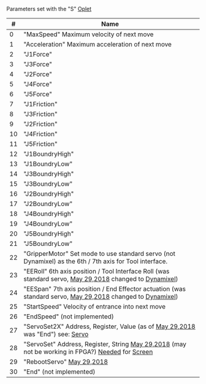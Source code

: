 Parameters set with the "S" [Oplet](Command-oplet-instruction)

|# | Name
| --- | ----
|0 | "MaxSpeed" Maximum velocity of next move
|1 | "Acceleration" Maximum acceleration of next move
|2 | "J1Force"
|3 | "J3Force"
|4 | "J2Force"
|5 | "J4Force"
|6 | "J5Force"
|7 | "J1Friction"
|8 | "J3Friction"
|9 | "J2Friction"
|10 | "J4Friction"
|11 | "J5Friction"
|12 | "J1BoundryHigh"
|13 | "J1BoundryLow"
|14 | "J3BoundryHigh"
|15 | "J3BoundryLow"
|16 | "J2BoundryHigh"
|17 | "J2BoundryLow"
|18 | "J4BoundryHigh"
|19 | "J4BoundryLow"
|20 | "J5BoundryHigh"
|21 | "J5BoundryLow"
|22 | "GripperMotor" Set mode to use standard servo (not Dynamixel) as the 6th / 7th axis for Tool interface.
|23 | "EERoll" 6th axis position / Tool Interface Roll (was standard servo, [May 29,2018](../commit/42df0e01285ef8b67764ed53f3cc697df44d4d93) changed to [Dynamixel](End-Effector-Servos))
|24 | "EESpan" 7th axis position / End Effector actuation (was standard servo, [May 29,2018](../commit/42df0e01285ef8b67764ed53f3cc697df44d4d93) changed to [Dynamixel](End-Effector-Servos))
|25 | "StartSpeed" Velocity of entrance into next move
|26 | "EndSpeed" (not implemented)
|27 | "ServoSet2X" Address, Register, Value (as of [May 29,2018](../commit/42df0e01285ef8b67764ed53f3cc697df44d4d93) was "End")  see: [Servo](End-Effector-Servos)
|28 | "ServoSet" Address, Register, String [May 29,2018](../commit/42df0e01285ef8b67764ed53f3cc697df44d4d93) (may not be working in FPGA?) [Needed](../issues/32) for [Screen](End-Effector-Screen)
|29 | "RebootServo" [May 29,2018](../commit/42df0e01285ef8b67764ed53f3cc697df44d4d93)
|30 | "End" (not implemented)


